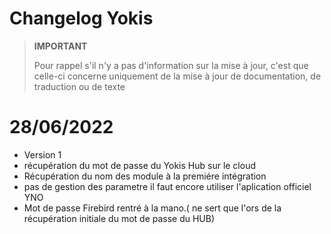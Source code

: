 # Changelog Yokis

>**IMPORTANT**
>
>Pour rappel s'il n'y a pas d'information sur la mise à jour, c'est que celle-ci concerne uniquement de la mise à jour de documentation, de traduction ou de texte

# 28/06/2022

- Version 1
- récupération du mot de passe du Yokis Hub sur le cloud
- Récupération du nom des module à la premiére intégration 
- pas de gestion des parametre il faut encore utiliser l'aplication officiel YNO
- Mot de passe Firebird rentré à la mano.( ne sert que l'ors de la récupération initiale du mot de passe du HUB)

